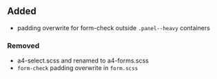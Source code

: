 ## Added
- padding overwrite for form-check outside `.panel--heavy` containers

### Removed
- a4-select.scss and renamed to a4-forms.scss
- `form-check` padding overwrite in `form.scss`